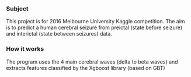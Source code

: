 ### Subject

This project is for 2016 Melbourne University Kaggle competition. The aim is to predict a human cerebral seizure from preictal (state before seizure) and interictal (state between seizures) data.

### How it works

The program uses the 4 main cerebral waves (delta to beta waves) and extracts features classified by the Xgboost library (based on GBT)
